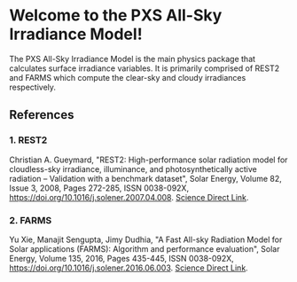 # Welcome to the PXS All-Sky Irradiance Model!

The PXS All-Sky Irradiance Model is the main physics package that calculates
surface irradiance variables. It is primarily comprised of REST2 and FARMS
which compute the clear-sky and cloudy irradiances respectively.

## References
### 1. REST2
Christian A. Gueymard, "REST2: High-performance solar radiation model
for cloudless-sky irradiance, illuminance, and photosynthetically
active radiation – Validation with a benchmark dataset", Solar Energy,
Volume 82, Issue 3, 2008, Pages 272-285, ISSN 0038-092X,
https://doi.org/10.1016/j.solener.2007.04.008.
[Science Direct Link](http://www.sciencedirect.com/science/article/pii/S0038092X07000990).

### 2. FARMS
Yu Xie, Manajit Sengupta, Jimy Dudhia, "A Fast All-sky Radiation Model
for Solar applications (FARMS): Algorithm and performance evaluation",
Solar Energy, Volume 135, 2016, Pages 435-445, ISSN 0038-092X,
https://doi.org/10.1016/j.solener.2016.06.003.
[Science Direct Link](http://www.sciencedirect.com/science/article/pii/S0038092X16301827).